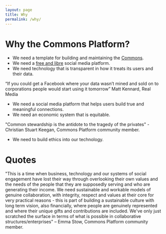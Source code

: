 ```yaml
---
layout: page
title: Why
permalink: /why/
---
```


# Why the Commons Platform?

- We need a template for building and maintaining the [Commons](https://commonsplatform.github.io/terms/#what-is-the-commons). 
- We need a [free and libre](https://commonsplatform.github.io/terms/#what-is-the-difference-between-free-and-libre) social media platform.
- We need technology that is transparent in how it treats its users and their data.

“If you could get a Facebook where your data wasn’t mined and sold on to corporations people would start using it tomorrow” Matt Kennard, Real Media

- We need a social media platform that helps users build true and meaningful connections.
- We need an economic system that is equitable.

"Common stewardship is the antidote to the tragedy of the privates" - Christian Stuart Keegan, Commons Platform community member.

- We need to build ethics into our technology.

# Quotes

"This is a time when business, technology and our systems of social engagement have lost their way through overlooking their own values and the needs of the people that they are supposedly serving and who are generating their income. We need sustainable and workable models of genuine collaboration, with integrity, respect and values at their core for very practical reasons - this is part of building a sustainable culture with long term vision, also financially, where people are genuinely represented and where their unique gifts and contributions are included. We've only just scratched the surface in terms of what is possible in collaborative structures/enterprises" – Emma Stow, Commons Platform community member.
